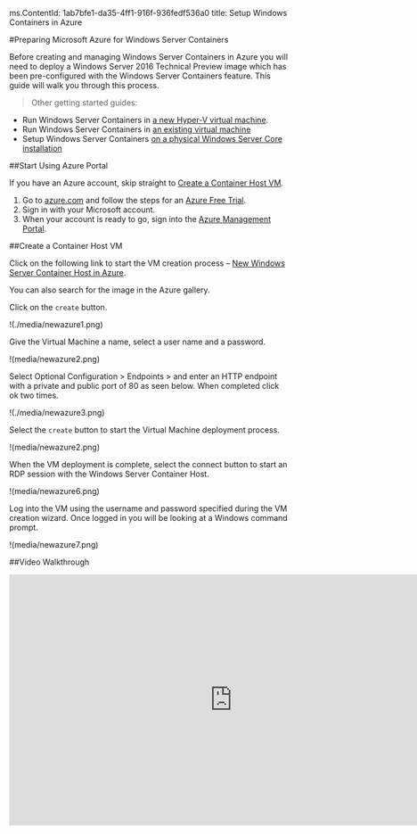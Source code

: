 ms.ContentId: 1ab7bfe1-da35-4ff1-916f-936fedf536a0
title: Setup Windows Containers in Azure

#Preparing Microsoft Azure for Windows Server Containers

Before creating and managing Windows Server Containers in Azure you will need to deploy a Windows Server 2016 Technical Preview image which has been pre-configured with the Windows Server Containers feature.
This guide will walk you through this process.

> Other getting started guides:
> 

*   Run Windows Server Containers in [a new Hyper-V virtual machine](./container_setup.md).
*   Run Windows Server Containers in [an existing virtual machine](./inplace_setup.md)
*   Setup Windows Server Containers [on a physical Windows Server Core installation](./inplace_setup.md)

##Start Using Azure Portal

If you have an Azure account, skip straight to [Create a Container Host VM](#CreateacontainerhostVM).

1.  Go to [azure.com](https://azure.com) and follow the steps for an [Azure Free Trial](https://azure.microsoft.com/en-us/pricing/free-trial/).
2.  Sign in with your Microsoft account.
3.  When your account is ready to go, sign into the [Azure Management Portal](https://portal.azure.com).

##Create a Container Host VM

Click on the following link to start the VM creation process – [New Windows Server Container Host in Azure](https://portal.azure.com/#gallery/Microsoft.WindowsServer2016TechnicalPreviewwithContainers).

You can also search for the image in the Azure gallery.

Click on the `create` button.

!(./media/newazure1.png)

Give the Virtual Machine a name, select a user name and a password.

!(media/newazure2.png)

Select Optional Configuration > Endpoints > and enter an HTTP endpoint with a private and public port of 80 as seen below.
When completed click ok two times.

!(./media/newazure3.png)

Select the `create` button to start the Virtual Machine deployment process.

!(media/newazure2.png)

When the VM deployment is complete, select the connect button to start an RDP session with the Windows Server Container Host.

!(media/newazure6.png)

Log into the VM using the username and password specified during the VM creation wizard.
Once logged in you will be looking at a Windows command prompt.

!(media/newazure7.png)

##Video Walkthrough

<iframe src="https://channel9.msdn.com/Blogs/containers/Quick-Start-Configure-Windows-Server-Containers-in-Microsoft-Azure/player" width="800" height="450" allowFullScreen="true" frameBorder="0" scrolling="no" caps_internal_Id="0f5fd802-1b2a-48d4-aa3c-36c4a9d2860b" />

##Next Steps - Start Using Containers

Now that you have a Windows Server 2016 system running the Windows Server Container feature jump to the following guides to begin working with Windows Server Containers and Windows Server Container images.

[Quick Start: Windows Server Containers and Docker](./manage_docker.md)[Quick Start: Windows Server Containers and PowerShell](./manage_powershell.md)

-------------------
[Back to Container Home](../containers_welcome.md)  
[Known Issues for Current Release](../about/work_in_progress.md)


